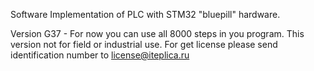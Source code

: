 Software Implementation of PLC with STM32 "bluepill" hardware.

Version G37 -
For now you can use all 8000 steps in you program. This version not for field or industrial use. For get license please send identification number to license@iteplica.ru
